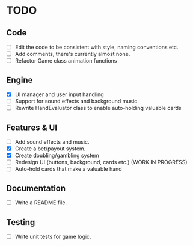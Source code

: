 # TODO

## Code
- [ ] Edit the code to be consistent with style, naming conventions etc.
- [ ] Add comments, there's currently almost none.
- [ ] Refactor Game class animation functions

## Engine
- [x] UI manager and user input handling
- [ ] Support for sound effects and background music
- [ ] Rewrite HandEvaluator class to enable auto-holding valuable cards

## Features & UI
- [ ] Add sound effects and music.
- [x] Create a bet/payout system.
- [x] Create doubling/gambling system
- [ ] Redesign UI (buttons, background, cards etc.) (WORK IN PROGRESS)
- [ ] Auto-hold cards that make a valuable hand

## Documentation
- [ ] Write a README file.

## Testing
- [ ] Write unit tests for game logic.